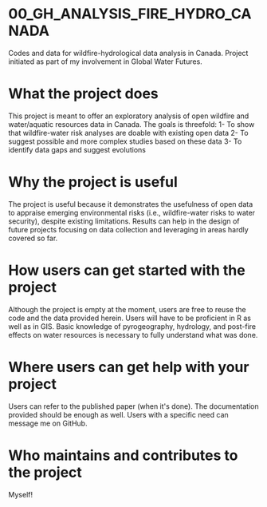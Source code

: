# 00_GH_ANALYSIS_FIRE_HYDRO_CANADA
Codes and data for wildfire-hydrological data analysis in Canada. 
Project initiated as part of my involvement in Global Water Futures.

# What the project does
This project is meant to offer an exploratory analysis of open wildfire and water/aquatic resources data in Canada. The goals is threefold:
 1- To show that wildfire-water risk analyses are doable with existing open data
 2- To suggest possible and more complex studies based on these data
 3- To identify data gaps and suggest evolutions
 
# Why the project is useful
The project is useful because it demonstrates the usefulness of open data to appraise emerging environmental risks (i.e., wildfire-water risks to water security), despite existing limitations. Results can help in the design of future projects focusing on data collection and leveraging in areas hardly covered so far.  
 
# How users can get started with the project
Although the project is empty at the moment, users are free to reuse the code and the data provided herein. Users will have to be proficient in R as well as in GIS. Basic knowledge of pyrogeography, hydrology, and post-fire effects on water resources is necessary to fully understand what was done.

# Where users can get help with your project
Users can refer to the published paper (when it's done). The documentation provided should be enough as well. Users with a specific need can message me on GitHub.

# Who maintains and contributes to the project
Myself!